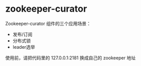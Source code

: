 # zookeeper-curator

Zookeeper-curator 组件的三个应用场景：
* 发布/订阅
* 分布式锁
* leader选举

使用前，请把代码里的 127.0.0.1:2181 换成自己的 zookeeper 地址
